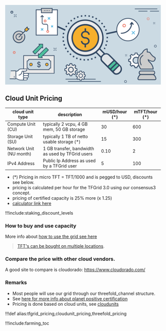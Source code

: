 ![](img/tfgrid_pricing.png)

[](cloudunit_pricing)

## Cloud Unit Pricing



| cloud unit type         | description                                      | mUSD/hour (*) | mTFT/hour (*) |
| ----------------------- | ------------------------------------------------ | ------------- | ------------- |
| Compute Unit (CU)       | typically 2 vcpu, 4 GB mem, 50 GB storage        | 30            | 600           |
| Storage Unit (SU)       | typically 1 TB of netto usable storage (*)       | 15            | 300           |
| Network Unit (NU month) | 1 GB transfer, bandwidth as used by TFGrid users | 0.10          | 2             |
| IPv4 Address            | Public Ip Address as used by a TFGrid user       | 5             | 100           |


- (*) Pricing in micro TFT = TFT/1000 and is pegged to USD, discounts see below.
- pricing is calculated per hour for the TFGrid 3.0 using our consensus3 concept.
- pricing of certified capacity is 25% more (x 1.25)
- [calculator link here](https://secure.threefold.me/sheet/#/2/sheet/view/fKtztayZuHQ--qqU2Jg0xGpELaYcKnyKzGkxPir+Nho/embed/)

!!!include:staking_discount_levels

### How to buy and use capacity

More info about [how to use the grid see here](grid_use)

> [TFT's can be bought on multiple locations](how_to_buy_and_sell).

### Compare the price with other cloud vendors.

A good site to compare is cloudorado: https://www.cloudorado.com/

### Remarks

- Most people will use our grid through our threefold_channel structure.
- See [here for more info about planet positive certification](certified_farming)
- Pricing is done based on cloud units, see [cloudunits](cloudunits)

!!!def alias:tfgrid_pricing,cloudunit_pricing,threefold_pricing

!!!include:farming_toc